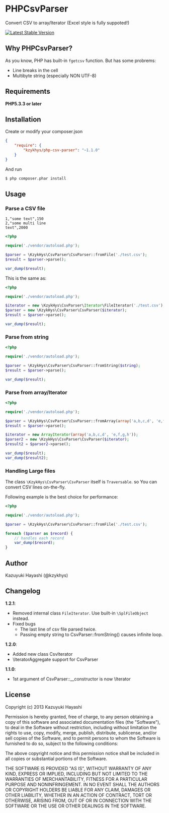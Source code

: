 PHPCsvParser
============

Convert CSV to array/Iterator (Excel style is fully suppoted!)

[![Latest Stable Version](https://poser.pugx.org/kzykhys/php-csv-parser/v/stable.png)](https://packagist.org/packages/kzykhys/php-csv-parser)

Why PHPCsvParser?
-----------------

As you know, PHP has built-in `fgetcsv` function.
But has some probrems:

* Line breaks in the cell
* Multibyte string (especially NON UTF-8)

Requirements
------------

**PHP5.3.3 or later**

Installation
------------

Create or modify your composer.json

``` json
{
    "require": {
        "kzykhys/php-csv-parser": "~1.1.0"
    }
}
```

And run

``` sh
$ php composer.phar install
```

Usage
-----

### Parse a CSV file

```
1,"some text",150
2,"some multi line
text",2000
```

``` php
<?php

require('./vendor/autoload.php');

$parser = \KzykHys\CsvParser\CsvParser::fromFile('./test.csv');
$result = $parser->parse();

var_dump($result);
```

This is the same as:

``` php
<?php

require('./vendor/autoload.php');

$iterator = new \KzykHys\CsvParser\Iterator\FileIterator('./test.csv');
$parser = new \KzykHys\CsvParser\CsvParser($iterator);
$result = $parser->parse();

var_dump($result);
```

### Parse from string

``` php
<?php

require('./vendor/autoload.php');

$parser = \KzykHys\CsvParser\CsvParser::fromString($string);
$result = $parser->parse();

var_dump($result);
```

### Parse from array/Iterator

``` php
<?php

require('./vendor/autoload.php');

$parser = \KzykHys\CsvParser\CsvParser::fromArray(array('a,b,c,d', 'e,f,g,h'));
$result = $parser->parse();

$iterator = new ArrayIterator(array('a,b,c,d', 'e,f,g,h'));
$parser2 = new \KzykHys\CsvParser\CsvParser($iterator);
$result2 = $parser2->parse();

var_dump($result);
var_dump($result2);
```

### Handling Large files

The class `\KzykHys\CsvParser\CsvParser` itself is `Traversable`.
so You can convert CSV lines on-the-fly.

Following example is the best choice for performance:

``` php
<?php

require('./vendor/autoload.php');

$parser = \KzykHys\CsvParser\CsvParser::fromFile('./test.csv');

foreach ($parser as $record) {
    // handles each record
    var_dump($record);
}
```

Author
------
Kazuyuki Hayashi (@kzykhys)

Changelog
---------

**1.2.1**:

* Removed internal class `FileIterator`. Use built-in `\SplFileObject` instead.
* Fixed bugs
    * The last line of csv file parsed twice.
    * Passing empty string to CsvParser::fromString() causes infinite loop.

**1.2.0**:

* Added new class CsvIterator
* \IteratorAggregate support for CsvParser

**1.1.0**:

* 1st argument of CsvParser::__constructor is now \Iterator

License
-------

Copyright (c) 2013 Kazuyuki Hayashi

Permission is hereby granted, free of charge, to any person obtaining a copy of
this software and associated documentation files (the "Software"), to deal in
the Software without restriction, including without limitation the rights to use,
copy, modify, merge, publish, distribute, sublicense, and/or sell copies of the
Software, and to permit persons to whom the Software is furnished to do so,
subject to the following conditions:

The above copyright notice and this permission notice shall be included in all
copies or substantial portions of the Software.

THE SOFTWARE IS PROVIDED "AS IS", WITHOUT WARRANTY OF ANY KIND, EXPRESS OR
IMPLIED, INCLUDING BUT NOT LIMITED TO THE WARRANTIES OF MERCHANTABILITY, FITNESS
FOR A PARTICULAR PURPOSE AND NONINFRINGEMENT. IN NO EVENT SHALL THE AUTHORS OR
COPYRIGHT HOLDERS BE LIABLE FOR ANY CLAIM, DAMAGES OR OTHER LIABILITY, WHETHER
IN AN ACTION OF CONTRACT, TORT OR OTHERWISE, ARISING FROM, OUT OF OR IN
CONNECTION WITH THE SOFTWARE OR THE USE OR OTHER DEALINGS IN THE SOFTWARE.
